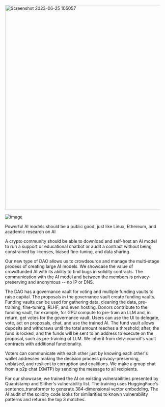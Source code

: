 
<img width="667" alt="Screenshot 2023-06-25 105057" src="https://github.com/ethWaterloo23-fundAiTrainingDao/fundAiTrainingDao/assets/1944021/b9b50712-ad61-4a8a-a068-4bceed913c99">

![image](https://github.com/ethWaterloo23-fundAiTrainingDao/fundAiTrainingDao/assets/1944021/5065b48d-4375-4a22-8ed0-77c96342eafc)

Powerful AI models should be a public good, just like Linux, Ethereum, and academic research on AI

  
A crypto community should be able to download and self-host an AI model to run a support or educational chatbot or audit a contract without being constrained by licenses, biased fine-tuning, and data sharing.


Our new type of DAO allows us to crowdsource and manage the multi-stage process of creating large AI models. We showcase the value of crowdfunded AI with its ability to find bugs in solidity contracts. The communication with the AI model and between the members is privacy-preserving and anonymous -- no IP or DNS. 


The DAO has a governance vault for voting and multiple funding vaults to raise capital. The proposals in the governance vault create funding vaults. Funding vaults can be used for gathering data, cleaning the data, pre-training, fine-tuning, RLHF, and even hosting. Donors contribute to the funding vault, for example, for GPU compute to pre-train an LLM and, in return, get votes for the governance vault. Users can use the UI to delegate, vote, act on proposals, chat, and use the trained AI. The fund vault allows deposits and withdraws until the total amount reaches a threshold; after, the fund is locked, and the funds will be sent to an address to execute on the proposal, such as pre-training of LLM. We inherit from delv-council's vault contracts with additional functionality.


Voters can communicate with each other just by knowing each other's wallet addresses making the decision process privacy-preserving, unbiased, and resilient to corruption and coalitions. We make a group chat from a p2p chat (XMTP) by sending the message to all recipients.


For our showcase, we trained the AI on existing vulnerabilities presented by Quantstamp and Slither's vulnerability list. The training uses HuggingFace's sentence_transformer to generate 384-dimensional vector embedding. The AI audit of the solidity code looks for similarities to known vulnerability patterns and returns the top 3 matches.



